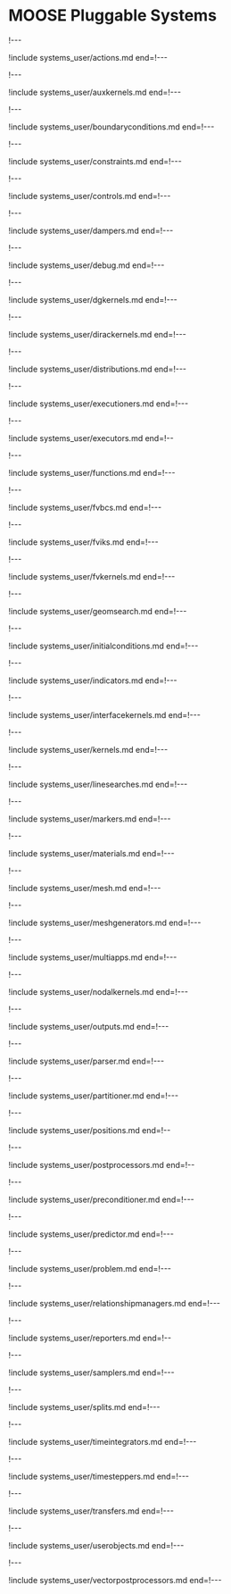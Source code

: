 # MOOSE Pluggable Systems

!---

!include systems_user/actions.md end=!---

!---

!include systems_user/auxkernels.md end=!---

!---

!include systems_user/boundaryconditions.md end=!---

!---

!include systems_user/constraints.md end=!---

!---

!include systems_user/controls.md end=!---

!---

!include systems_user/dampers.md end=!---

!---

!include systems_user/debug.md end=!---

!---

!include systems_user/dgkernels.md end=!---

!---

!include systems_user/dirackernels.md end=!---

!---

!include systems_user/distributions.md end=!---

!---

!include systems_user/executioners.md end=!---

!---

!include systems_user/executors.md end=!--

!---

!include systems_user/functions.md end=!---

!---

!include systems_user/fvbcs.md end=!---

!---

!include systems_user/fviks.md end=!---

!---

!include systems_user/fvkernels.md end=!---

!---

!include systems_user/geomsearch.md end=!---

!---

!include systems_user/initialconditions.md end=!---

!---

!include systems_user/indicators.md end=!---

!---

!include systems_user/interfacekernels.md end=!---

!---

!include systems_user/kernels.md end=!---

!---

!include systems_user/linesearches.md end=!---

!---

!include systems_user/markers.md end=!---

!---

!include systems_user/materials.md end=!---

!---

!include systems_user/mesh.md end=!---

!---

!include systems_user/meshgenerators.md end=!---

!---

!include systems_user/multiapps.md end=!---

!---

!include systems_user/nodalkernels.md end=!---

!---

!include systems_user/outputs.md end=!---

!---

!include systems_user/parser.md end=!---

!---

!include systems_user/partitioner.md end=!---

!---

!include systems_user/positions.md end=!--

!---

!include systems_user/postprocessors.md end=!--

!---

!include systems_user/preconditioner.md end=!---

!---

!include systems_user/predictor.md end=!---

!---

!include systems_user/problem.md end=!---

!---

!include systems_user/relationshipmanagers.md end=!---

!---

!include systems_user/reporters.md end=!--

!---

!include systems_user/samplers.md end=!---

!---

!include systems_user/splits.md end=!---

!---

!include systems_user/timeintegrators.md end=!---

!---

!include systems_user/timesteppers.md end=!---

!---

!include systems_user/transfers.md end=!---

!---

!include systems_user/userobjects.md end=!---

!---

!include systems_user/vectorpostprocessors.md end=!---
